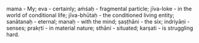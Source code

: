 mama - My; eva - certainly; aṁśaḥ - fragmental particle; jīva-loke - in the world of conditional life; jīva-bhūtaḥ - the conditioned living entity; sanātanaḥ - eternal; manaḥ - with the mind; ṣaṣṭhāni - the six; indriyāṇi - senses; prakṛti - in material nature; sthāni - situated; karṣati - is struggling hard.